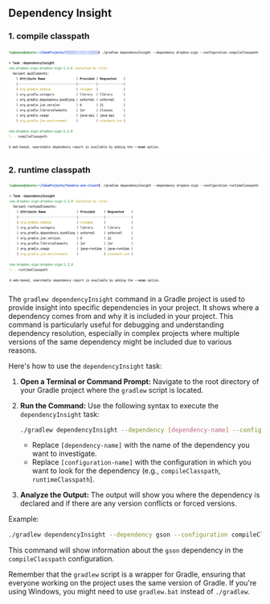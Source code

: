 ## Dependency Insight

### 1. compile classpath
![](dependencyInsight-compileClasspath.png)

### 2. runtime classpath

![](dependencyInsight-runtimeClasspath.png)

The `gradlew dependencyInsight` command in a Gradle project is used to provide insight into specific dependencies in your project. It shows where a dependency comes from and why it is included in your project. This command is particularly useful for debugging and understanding dependency resolution, especially in complex projects where multiple versions of the same dependency might be included due to various reasons.

Here's how to use the `dependencyInsight` task:

1. **Open a Terminal or Command Prompt:** Navigate to the root directory of your Gradle project where the `gradlew` script is located.

2. **Run the Command:** Use the following syntax to execute the `dependencyInsight` task:

   ```bash
   ./gradlew dependencyInsight --dependency [dependency-name] --configuration [configuration-name]
   ```

    - Replace `[dependency-name]` with the name of the dependency you want to investigate.
    - Replace `[configuration-name]` with the configuration in which you want to look for the dependency (e.g., `compileClasspath`, `runtimeClasspath`).

3. **Analyze the Output:** The output will show you where the dependency is declared and if there are any version conflicts or forced versions.

Example:

```bash
./gradlew dependencyInsight --dependency gson --configuration compileClasspath
```

This command will show information about the `gson` dependency in the `compileClasspath` configuration.

Remember that the `gradlew` script is a wrapper for Gradle, ensuring that everyone working on the project uses the same version of Gradle. If you're using Windows, you might need to use `gradlew.bat` instead of `./gradlew`.